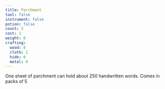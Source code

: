 ```yaml
---
title: Parchment
tool: false
instrument: false
potion: false
count: 5
cost: 1
weight: 0
crafting:
  wood: 0
  cloth: 1
  hide: 0
  metal: 0
---
```


One sheet of parchment can hold about 250 handwritten words. Comes in packs of 5
